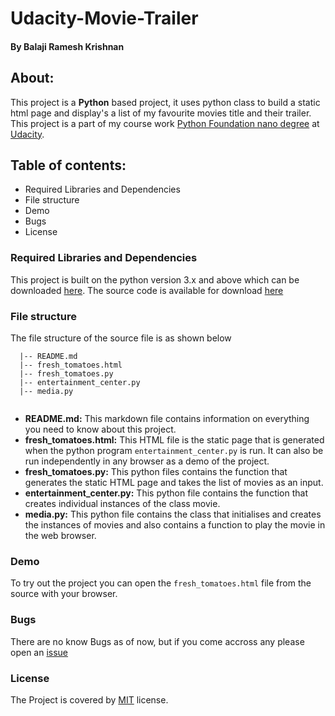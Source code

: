 # Udacity-Movie-Trailer
#### By Balaji Ramesh Krishnan

## About: 
This project is a **Python** based project, it uses python class to build a static html page and display's a list of my favourite movies title and their trailer. This project is a part of my course work [Python Foundation nano degree](https://in.udacity.com/course/python-foundation-nanodegree--nd002-inpy) at [Udacity](https://in.udacity.com/).

## Table of contents:
- Required Libraries and Dependencies
- File structure
- Demo
- Bugs
- License

### Required Libraries and Dependencies
This project is built on the python version 3.x and above which can be downloaded [here](https://www.python.org/downloads/). The source code is available for download [here](https://github.com/T3SLA88/Udacity-Movie-Trailer.git)

### File structure
The file structure of the source file is as shown below
```
  |-- README.md
  |-- fresh_tomatoes.html
  |-- fresh_tomatoes.py
  |-- entertainment_center.py
  |-- media.py
  
```
- **README.md:** This markdown file contains information on everything you need to know about this project.
- **fresh_tomatoes.html:** This HTML file is the static page that is generated when the python program `entertainment_center.py` is run. It can also be run independently in any browser as a demo of the project.
- **fresh_tomatoes.py:** This python files contains the function that generates the static HTML page and takes the list of movies as an input.
- **entertainment_center.py:** This python file contains the function that creates individual instances of the class movie.
- **media.py:** This python file contains the class that initialises and creates the instances of movies and also contains a function to play the movie in the web browser.

### Demo
To try out the project you can open the `fresh_tomatoes.html` file from the source with your browser.

### Bugs
There are no know Bugs as of now, but if you come accross any please open an [issue](https://github.com/T3SLA88/Udacity-Movie-Trailer/issues/new)

### License
The Project is covered by [MIT](https://github.com/T3SLA88/Udacity-Movie-Trailer/blob/master/LICENSE) license.